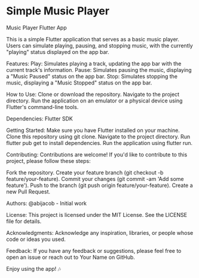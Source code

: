 # Simple Music Player

Music Player Flutter App

This is a simple Flutter application that serves as a basic music player. Users can simulate playing, pausing, and stopping music, with the currently "playing" status displayed on the app bar.

Features:
Play: Simulates playing a track, updating the app bar with the current track's information.
Pause: Simulates pausing the music, displaying a "Music Paused" status on the app bar.
Stop: Simulates stopping the music, displaying a "Music Stopped" status on the app bar.

How to Use:
Clone or download the repository.
Navigate to the project directory.
Run the application on an emulator or a physical device using Flutter's command-line tools.

Dependencies:
Flutter SDK

Getting Started:
Make sure you have Flutter installed on your machine.
Clone this repository using git clone.
Navigate to the project directory.
Run flutter pub get to install dependencies.
Run the application using flutter run.

Contributing:
Contributions are welcome! If you'd like to contribute to this project, please follow these steps:

Fork the repository.
Create your feature branch (git checkout -b feature/your-feature).
Commit your changes (git commit -am 'Add some feature').
Push to the branch (git push origin feature/your-feature).
Create a new Pull Request.

Authors:
@abijacob - Initial work

License:
This project is licensed under the MIT License. See the LICENSE file for details.

Acknowledgments:
Acknowledge any inspiration, libraries, or people whose code or ideas you used.

Feedback:
If you have any feedback or suggestions, please feel free to open an issue or reach out to Your Name on GitHub.

Enjoy using the app! 🎶